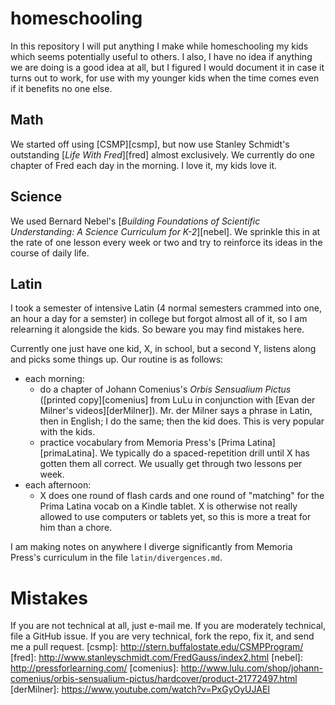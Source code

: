 # homeschooling

In this repository I will put anything I make while homeschooling my kids which seems potentially useful to others. I also, I have no idea if anything we are doing is a good idea at all, but I figured I would document it in case it turns out to work, for use with my younger kids when the time comes even if it benefits no one else.

## Math

We started off using [CSMP][csmp], but now use Stanley Schmidt's outstanding [_Life With Fred_][fred] almost exclusively.  We currently do one chapter of Fred each day in the morning.  I love it, my kids love it.  

## Science
We used Bernard Nebel's [_Building Foundations of Scientific Understanding: A Science Curriculum for K-2_][nebel].  We sprinkle this in at the rate of one lesson every week or two and try to reinforce its ideas in the course of daily life.

## Latin

I took a semester of intensive Latin (4 normal semesters crammed into one, an hour a day for a semster) in college but forgot almost all of it, so I am relearning it alongside the kids.  So beware you may find mistakes here.  

Currently one just have one kid, X, in school, but a second Y, listens along and picks some things up.  Our routine is as follows:
- each morning:
  - do a chapter of Johann Comenius's _Orbis Sensualium Pictus_ ([printed copy][comenius] from LuLu in conjunction with [Evan der Milner's videos][derMilner]).  Mr. der Milner says a phrase in Latin, then in English; I do the same; then the kid does.  This is very popular with the kids.
  - practice vocabulary from Memoria Press's [Prima Latina][primaLatina].  We typically do a spaced-repetition drill until X has gotten them all correct.  We usually get through two lessons per week.
- each afternoon:
  - X does one round of flash cards and one round of "matching" for the Prima Latina vocab on a Kindle tablet. X is otherwise not really allowed to use computers or tablets yet, so this is more a treat for him than a chore.

I am making notes on anywhere I diverge significantly from Memoria Press's curriculum in the file `latin/divergences.md`.  

# Mistakes
If you are not technical at all, just e-mail me.  If you are moderately technical, file a GitHub issue. If you are very technical, fork the repo, fix it, and send me a pull request.
[csmp]: http://stern.buffalostate.edu/CSMPProgram/
[fred]: http://www.stanleyschmidt.com/FredGauss/index2.html
[nebel]: http://pressforlearning.com/
[comenius]: http://www.lulu.com/shop/johann-comenius/orbis-sensualium-pictus/hardcover/product-21772497.html
[derMilner]: https://www.youtube.com/watch?v=PxGyOyUJAEI

